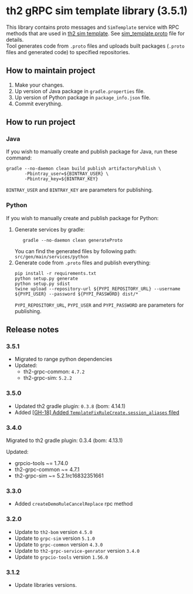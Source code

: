 # th2 gRPC sim template library (3.5.1)

This library contains proto messages and `SimTemplate` service with RPC methods that are used in [th2 sim template](https://github.com/th2-net/th2-sim-template "th2-sim-template"). See [sim_template.proto](src/main/proto/th2_grpc_sim_template/sim_template.proto "sim_template.proto") file for details. <br>
Tool generates code from `.proto` files and uploads built packages (`.proto` files and generated code) to specified repositories.

## How to maintain project
1. Make your changes.
2. Up version of Java package in `gradle.properties` file.
3. Up version of Python package in `package_info.json` file.
4. Commit everything.

## How to run project

### Java
If you wish to manually create and publish package for Java, run these command:
```
gradle --no-daemon clean build publish artifactoryPublish \
       -Pbintray_user=${BINTRAY_USER} \
       -Pbintray_key=${BINTRAY_KEY}
```
`BINTRAY_USER` and `BINTRAY_KEY` are parameters for publishing.

### Python
If you wish to manually create and publish package for Python:
1. Generate services by gradle:
    ```
       gradle --no-daemon clean generateProto
    ```
   You can find the generated files by following path: `src/gen/main/services/python`
2. Generate code from `.proto` files and publish everything:
    ```
    pip install -r requirements.txt
    python setup.py generate
    python setup.py sdist
    twine upload --repository-url ${PYPI_REPOSITORY_URL} --username ${PYPI_USER} --password ${PYPI_PASSWORD} dist/*
    ```
   `PYPI_REPOSITORY_URL`, `PYPI_USER` and `PYPI_PASSWORD` are parameters for publishing.

## Release notes

### 3.5.1
+ Migrated to range python dependencies
+ Updated:
   + th2-grpc-common: `4.7.2`
   + th2-grpc-sim: `5.2.2`

### 3.5.0

* Updated th2 gradle plugin: `0.3.8` (bom: 4.14.1)
* Added [[GH-18] Added `TemplateFixRuleCreate.session_aliases` filed](https://github.com/th2-net/th2-grpc-sim-template/issues/18)

### 3.4.0

Migrated to th2 gradle plugin: 0.3.4 (bom: 4.13.1)

Updated:
* grpcio-tools ~= 1.74.0
* th2-grpc-common ~= 4.7.1
* th2-grpc-sim ~= 5.2.1rc16832351661

### 3.3.0

+ Added `createDemoRuleCancelReplace` rpc method

### 3.2.0

+ Update to `th2-bom` version `4.5.0`
+ Update to `grpc-sim` version `5.1.0`
+ Update to `grpc-common` version `4.3.0`
+ Update to `th2-grpc-service-genrator` version `3.4.0`
+ Update to `grpcio-tools` version `1.56.0`


### 3.1.2

+ Update libraries versions.